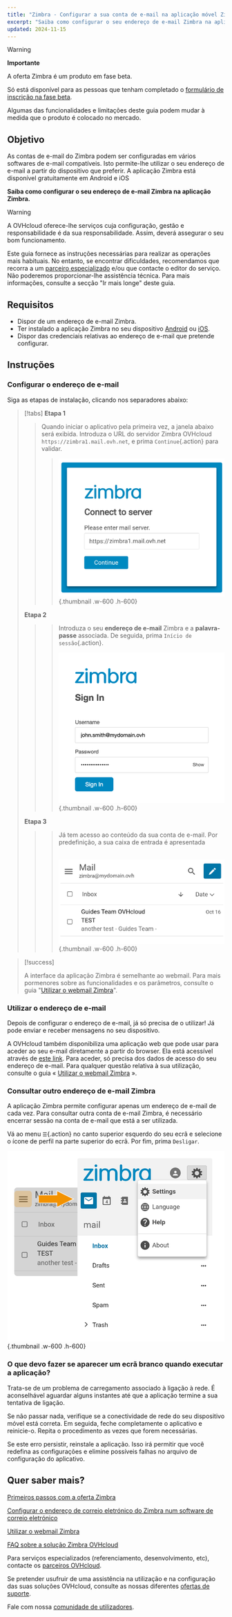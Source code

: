 ```yaml
---
title: "Zimbra - Configurar a sua conta de e-mail na aplicação móvel Zimbra"
excerpt: "Saiba como configurar o seu endereço de e-mail Zimbra na aplicação móvel Zimbra disponível em Android e iOS"
updated: 2024-11-15
---
```


<style>
.w-600 {
  max-width:600px !important;
}
.h-600 {
  max-height:600px !important;
}
</style>

> [!warning]
>
> **Importante**
>
> A oferta Zimbra é um produto em fase beta.
>
> Só está disponível para as pessoas que tenham completado o [formulário de inscrição na fase beta](https://labs.ovhcloud.com/en/zimbra-beta/).
>
> Algumas das funcionalidades e limitações deste guia podem mudar à medida que o produto é colocado no mercado.

## Objetivo

As contas de e-mail do Zimbra podem ser configuradas em vários softwares de e-mail compatíveis. Isto permite-lhe utilizar o seu endereço de e-mail a partir do dispositivo que preferir. A aplicação Zimbra está disponível gratuitamente em Android e iOS

**Saiba como configurar o seu endereço de e-mail Zimbra na aplicação Zimbra.**

> [!warning]
>
> A OVHcloud oferece-lhe serviços cuja configuração, gestão e responsabilidade é da sua responsabilidade. Assim, deverá assegurar o seu bom funcionamento.
>
> Este guia fornece as instruções necessárias para realizar as operações mais habituais. No entanto, se encontrar dificuldades, recomendamos que recorra a um [parceiro especializado](/links/partner) e/ou que contacte o editor do serviço. Não poderemos proporcionar-lhe assistência técnica. Para mais informações, consulte a secção "Ir mais longe" deste guia.

## Requisitos

- Dispor de um endereço de e-mail Zimbra.
- Ter instalado a aplicação Zimbra no seu dispositivo [Android](https://play.google.com/store/apps/details?id=com.zimbra.modernapp&hl=pt) ou [iOS](https://apps.apple.com/cm/app/zimbra-email-collaboration/id1554848550).
- Dispor das credenciais relativas ao endereço de e-mail que pretende configurar.

## Instruções

### Configurar o endereço de e-mail

Siga as etapas de instalação, clicando nos separadores abaixo:

> [!tabs]
> **Etapa 1**
>>>
>> Quando iniciar o aplicativo pela primeira vez, a janela abaixo será exibida. Introduza o URL do servidor Zimbra OVHcloud `https://zimbra1.mail.ovh.net`, e prima `Continue`{.action} para validar.
>>>
>>>![zimbra_app](images/zimbra_app_connect01.png){.thumbnail .w-600 .h-600}
>>>
> **Etapa 2**
>>>
>>> Introduza o seu **endereço de e-mail** Zimbra e a **palavra-passe** associada. De seguida, prima `Início de sessão`{.action}.
>>>
>>>![zimbra_app](images/zimbra_app_connect02.png){.thumbnail .w-600 .h-600}
>>>
> **Etapa 3**
>>>
>>> Já tem acesso ao conteúdo da sua conta de e-mail. Por predefinição, a sua caixa de entrada é apresentada <br><br>
>>>
>>>![zimbra_app](images/zimbra_app_inbox01.png){.thumbnail .w-600 .h-600}

> [!success]
>
> A interface da aplicação Zimbra é semelhante ao webmail. Para mais pormenores sobre as funcionalidades e os parâmetros, consulte o guia "[Utilizar o webmail Zimbra](/pages/web_cloud/email_and_colaborative_solutions/mx_plan/email_zimbra)".

### Utilizar o endereço de e-mail

Depois de configurar o endereço de e-mail, já só precisa de o utilizar! Já pode enviar e receber mensagens no seu dispositivo.

A OVHcloud também disponibiliza uma aplicação web que pode usar para aceder ao seu e-mail diretamente a partir do browser. Ela está acessível através de [este link](/links/web/email). Para aceder, só precisa dos dados de acesso do seu endereço de e-mail. Para qualquer questão relativa à sua utilização, consulte o guia « [Utilizar o webmail Zimbra](/pages/web_cloud/email_and_colaborative_solutions/) ».

### Consultar outro endereço de e-mail Zimbra <a name="modify-settings"></a>

A aplicação Zimbra permite configurar apenas um endereço de e-mail de cada vez. Para consultar outra conta de e-mail Zimbra, é necessário encerrar sessão na conta de e-mail que está a ser utilizada.

Vá ao menu `☰`{.action} no canto superior esquerdo do seu ecrã e selecione o ícone de perfil na parte superior do ecrã. Por fim, prima `Desligar`.

![zimbra_app](images/zimbra_app_settings01.png){.thumbnail .w-600 .h-600}

### O que devo fazer se aparecer um ecrã branco quando executar a aplicação?

Trata-se de um problema de carregamento associado à ligação à rede. É aconselhável aguardar alguns instantes até que a aplicação termine a sua tentativa de ligação.

Se não passar nada, verifique se a conectividade de rede do seu dispositivo móvel está correta. Em seguida, feche completamente o aplicativo e reinicie-o. Repita o procedimento as vezes que forem necessárias.

Se este erro persistir, reinstale a aplicação. Isso irá permitir que você redefina as configurações e elimine possíveis falhas no arquivo de configuração do aplicativo.

## Quer saber mais? <a name="go-further"></a>

[Primeiros passos com a oferta Zimbra](/pages/web_cloud/email_and_collaborative_solutions/zimbra/getting_started_zimbra)

[Configurar o endereço de correio eletrónico do Zimbra num software de correio eletrónico](/pages/web_cloud/email_and_collaborative_solutions/zimbra/zimbra_mail_apps)

[Utilizar o webmail Zimbra](/pages/web_cloud/email_and_collaborative_solutions/mx_plan/email_zimbra)

[FAQ sobre a solução Zimbra OVHcloud](/pages/web_cloud/email_and_collaborative_solutions/mx_plan/faq-zimbra)

Para serviços especializados (referenciamento, desenvolvimento, etc), contacte os [parceiros OVHcloud](/links/partner).

Se pretender usufruir de uma assistência na utilização e na configuração das suas soluções OVHcloud, consulte as nossas diferentes [ofertas de suporte](/links/support).

Fale com nossa [comunidade de utilizadores](/links/community).